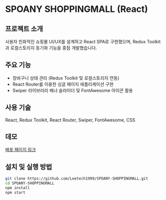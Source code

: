 # SPOANY SHOPPINGMALL (React)

## 프로젝트 소개  
사용자 친화적인 쇼핑몰 UI/UX를 설계하고 React SPA로 구현했으며, Redux Toolkit과 로컬스토리지 동기화 기능을 중점 개발했습니다.

## 주요 기능  
- 장바구니 상태 관리 (Redux Toolkit 및 로컬스토리지 연동)  
- React Router를 이용한 싱글 페이지 애플리케이션 구현  
- Swiper 라이브러리 배너 슬라이더 및 FontAwesome 아이콘 활용

## 사용 기술  
React, Redux Toolkit, React Router, Swiper, FontAwesome, CSS

## 데모  
[배포 페이지 링크](https://leetech1999.github.io/Spoany-ShoppingMall/)  <!-- 실제 링크 확인 필요 -->

## 설치 및 실행 방법  
```bash
git clone https://github.com/Leetech1999/SPOANY-SHOPPINGMALL.git
cd SPOANY-SHOPPINGMALL
npm install
npm start
